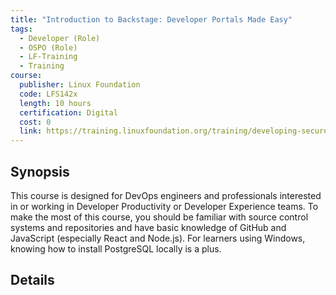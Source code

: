 ```yaml
---
title: "Introduction to Backstage: Developer Portals Made Easy"
tags:
  - Developer (Role)
  - OSPO (Role)
  - LF-Training
  - Training
course:
  publisher: Linux Foundation
  code: LFS142x
  length: 10 hours
  certification: Digital
  cost: 0
  link: https://training.linuxfoundation.org/training/developing-secure-software-lfd121/
---
```


## Synopsis

This course is designed for DevOps engineers and professionals interested in or working in Developer Productivity or Developer Experience teams. To make the most of this course, you should be familiar with source control systems and repositories and have basic knowledge of GitHub and JavaScript (especially React and Node.js). For learners using Windows, knowing how to install PostgreSQL locally is a plus.

## Details

<CourseDetails course={frontMatter.course}/>

